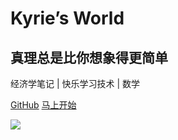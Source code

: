 # Kyrie’s World
## 真理总是比你想象得更简单
经济学笔记 | 快乐学习技术 | 数学



[<i class="iconfont icon-github"></i> GitHub](https://github.com/kyrie1218/kyrieecon)
[马上开始 <i class="iconfont icon-down"></i>](#main)

<!-- background image -->
![](https://www.sunniejs.cn/static/wx/bg.jpg)
